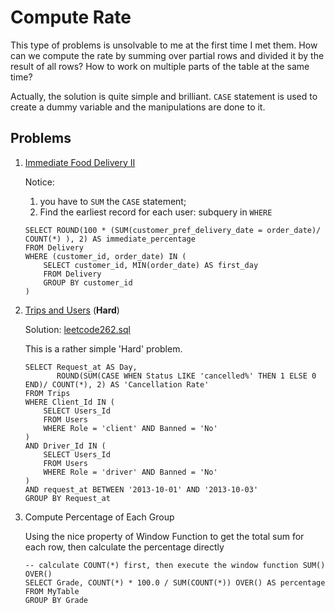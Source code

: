 # Compute Rate

This type of problems is unsolvable to me at the first time I met them. How can we compute the rate by summing over partial rows and divided it by the result of all rows? How to work on multiple parts of the table at the same time?

Actually, the solution is quite simple and brilliant. `CASE` statement is used to create a dummy variable and the manipulations are done to it. 

## Problems

1. [Immediate Food Delivery II]()

   Notice:

   1. you have to `SUM` the `CASE` statement;
   2. Find the earliest record for each user: subquery in  `WHERE`
   
   ```mysql
   SELECT ROUND(100 * (SUM(customer_pref_delivery_date = order_date)/ COUNT(*) ), 2) AS immediate_percentage
   FROM Delivery
   WHERE (customer_id, order_date) IN (
       SELECT customer_id, MIN(order_date) AS first_day
       FROM Delivery
       GROUP BY customer_id
   )
   ```
   
2. [Trips and Users](https://leetcode.com/problems/trips-and-users/) (**Hard**)

   Solution: [leetcode262.sql](https://github.com/yangmexi/practice-sql/blob/master/LeetCode/compute-rate/leetcode262.sql)

   This is a rather simple 'Hard' problem. 

   ```mysql
   SELECT Request_at AS Day, 
          ROUND(SUM(CASE WHEN Status LIKE 'cancelled%' THEN 1 ELSE 0 END)/ COUNT(*), 2) AS 'Cancellation Rate'
   FROM Trips
   WHERE Client_Id IN (
       SELECT Users_Id
       FROM Users
       WHERE Role = 'client' AND Banned = 'No'
   )
   AND Driver_Id IN (
       SELECT Users_Id
       FROM Users
       WHERE Role = 'driver' AND Banned = 'No'
   )
   AND request_at BETWEEN '2013-10-01' AND '2013-10-03'
   GROUP BY Request_at
   ```

3. Compute Percentage of Each Group

   Using the nice property of Window Function to get the total sum for each row, then calculate the percentage directly

   ```mysql
   -- calculate COUNT(*) first, then execute the window function SUM() OVER()
   SELECT Grade, COUNT(*) * 100.0 / SUM(COUNT(*)) OVER() AS percentage
   FROM MyTable
   GROUP BY Grade
   ```

   
